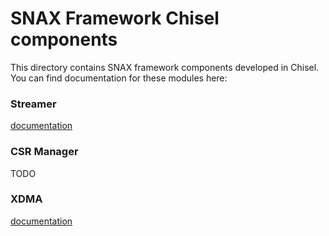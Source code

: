 # SNAX Framework Chisel components
This directory contains SNAX framework components developed in Chisel. You can find documentation for these modules here:

### Streamer
[documentation](doc/streamer.md)

### CSR Manager
TODO

### XDMA
[documentation](doc/xdma.md)
